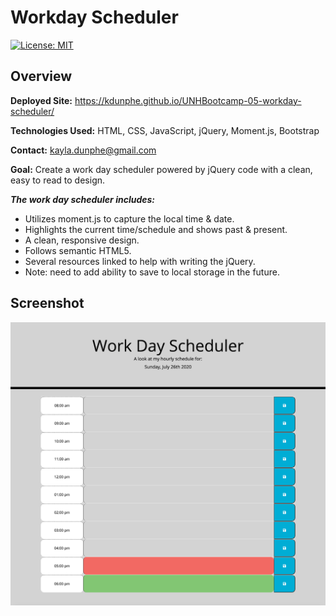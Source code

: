 # Workday Scheduler

[![License: MIT](https://img.shields.io/badge/License-MIT-brightgreen.svg)](https://opensource.org/licenses/MIT)

<h2>Overview</h2>

**Deployed Site:** https://kdunphe.github.io/UNHBootcamp-05-workday-scheduler/

**Technologies Used:** HTML, CSS, JavaScript, jQuery, Moment.js, Bootstrap

**Contact:** <a href="mailto:kayla.dunphe@gmail.com">kayla.dunphe@gmail.com</a>

**Goal:** Create a work day scheduler powered by jQuery code with a clean, easy to read to design.


_**The work day scheduler includes:**_
* Utilizes moment.js to capture the local time & date.
* Highlights the current time/schedule and shows past & present.
* A clean, responsive design.
* Follows semantic HTML5.
* Several resources linked to help with writing the jQuery.
* Note: need to add ability to save to local storage in the future.


<h2>Screenshot</h2>

![DayScheduler](/assets/DayScheduler.jpg)
